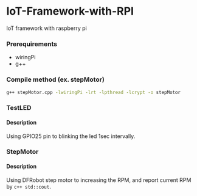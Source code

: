 # IoT-Framework-with-RPI
IoT framework with raspberry pi

### Prerequirements
- wiringPi
- g++

### Compile method (ex. stepMotor)
```bash
g++ stepMotor.cpp -lwiringPi -lrt -lpthread -lcrypt -o stepMotor
```

### TestLED
#### Description
Using GPIO25 pin to blinking the led 1sec intervally.

### StepMotor
#### Description
Using DFRobot step motor to increasing the RPM, and report current RPM by ```c++ std::cout```.
